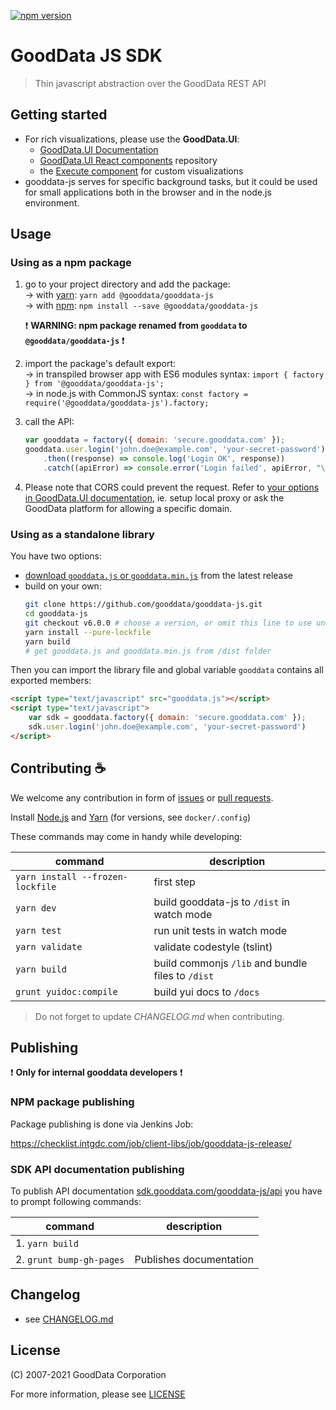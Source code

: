 [![npm version](https://badge.fury.io/js/%40gooddata%2Fgooddata-js.svg)](https://www.npmjs.com/package/@gooddata/gooddata-js)
# GoodData JS SDK
> Thin javascript abstraction over the GoodData REST API

## Getting started
* For rich visualizations, please use the **GoodData.UI**:
    - [GoodData.UI Documentation](http://sdk.gooddata.com/gooddata-ui/)
    - [GoodData.UI React components](https://github.com/gooddata/gooddata-react-components) repository
    - the [Execute component](https://sdk.gooddata.com/gooddata-ui/docs/execute_component.html) for custom visualizations
* gooddata-js serves for specific background tasks, but it could be used for small applications both in the browser and in the node.js environment.

## Usage
### Using as a npm package
1) go to your project directory and add the package: \
      → with [yarn](https://yarnpkg.com): `yarn add @gooddata/gooddata-js` \
      → with [npm](npmjs.com): `npm install --save @gooddata/gooddata-js`

    :heavy_exclamation_mark: **WARNING: npm package renamed from `gooddata` to `@gooddata/gooddata-js`** :heavy_exclamation_mark:

2) import the package's default export: \
    → in transpiled browser app with ES6 modules syntax: `import { factory } from '@gooddata/gooddata-js';` \
    → in node.js with CommonJS syntax: `const factory = require('@gooddata/gooddata-js').factory;`

4) call the API:
    ```js
    var gooddata = factory({ domain: 'secure.gooddata.com' });
    gooddata.user.login('john.doe@example.com', 'your-secret-password')
        .then((response) => console.log('Login OK', response))
        .catch((apiError) => console.error('Login failed', apiError, "\n\n", apiError.responseBody));

    ```

5) Please note that CORS could prevent the request. Refer to [your options in GoodData.UI documentation](https://sdk.gooddata.com/gooddata-ui/docs/cors.html), ie. setup local proxy or ask the GoodData platform for allowing a specific domain.




### Using as a standalone library
You have two options:
  - [download `gooddata.js` or `gooddata.min.js`](https://unpkg.com/@gooddata/gooddata-js@latest/dist/) from the latest release
  - build on your own:
    ```bash
    git clone https://github.com/gooddata/gooddata-js.git
    cd gooddata-js
    git checkout v6.0.0 # choose a version, or omit this line to use unstable code from `master` branch
    yarn install --pure-lockfile
    yarn build
    # get gooddata.js and gooddata.min.js from /dist folder
    ```

Then you can import the library file and global variable `gooddata` contains all exported members:
```html
<script type="text/javascript" src="gooddata.js"></script>
<script type="text/javascript">
    var sdk = gooddata.factory({ domain: 'secure.gooddata.com' });
    sdk.user.login('john.doe@example.com', 'your-secret-password')
</script>
```

## Contributing :coffee:

We welcome any contribution in form of [issues](https://github.com/gooddata/gooddata-js/issues) or [pull requests](https://github.com/gooddata/gooddata-js/pulls).

Install [Node.js](http://nodejs.org) and [Yarn](https://classic.yarnpkg.com) (for versions, see `docker/.config`)

These commands may come in handy while developing:

| command | description |
| ------- | ----------- |
| `yarn install --frozen-lockfile` | first step |
| `yarn dev` | build gooddata-js to `/dist` in watch mode |
| `yarn test` | run unit tests in watch mode |
| `yarn validate` | validate codestyle (tslint) |
| `yarn build` | build commonjs `/lib` and bundle files to `/dist` |
| `grunt yuidoc:compile` | build yui docs to `/docs` |

> Do not forget to update *CHANGELOG.md* when contributing.

## Publishing

:heavy_exclamation_mark: **Only for internal gooddata developers** :heavy_exclamation_mark:

### NPM package publishing

Package publishing is done via Jenkins Job:

https://checklist.intgdc.com/job/client-libs/job/gooddata-js-release/

### SDK API documentation publishing

To publish API documentation [sdk.gooddata.com/gooddata-js/api](http://sdk.gooddata.com/gooddata-js/api) you have to prompt following commands:

| command | description |
| ------- | ----------- |
| 1. `yarn build` |  |
| 2. `grunt bump-gh-pages` | Publishes documentation |

## Changelog
- see [CHANGELOG.md](CHANGELOG.md)


## License
(C) 2007-2021 GoodData Corporation

For more information, please see [LICENSE](https://github.com/gooddata/gooddata-js/blob/master/LICENSE)
